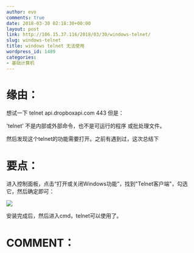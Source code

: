 ```yaml
---
author: evo
comments: true
date: 2018-03-30 02:18:30+00:00
layout: post
link: http://106.15.37.116/2018/03/30/windows-telnet/
slug: windows-telnet
title: windows telnet 无法使用
wordpress_id: 1489
categories:
- 基础计算机
---
```


<!-- more -->


# 缘由：




想试一下 telnet api.dropboxapi.com 443 但是：

'telnet' 不是内部或外部命令，也不是可运行的程序
或批处理文件。

然后发现这个telnet的功能需要打开。之前有遇到过，这次总结下


# 要点：


进入控制面板，点击“打开或关闭Windows功能”，找到"Telnet客户端"，勾选它，然后确定即可：

![](http://106.15.37.116/wp-content/uploads/2018/03/img_5abd9d7ca272f.png)

安装完成后，然后进入cmd，telnet可以使用了。




# COMMENT：




